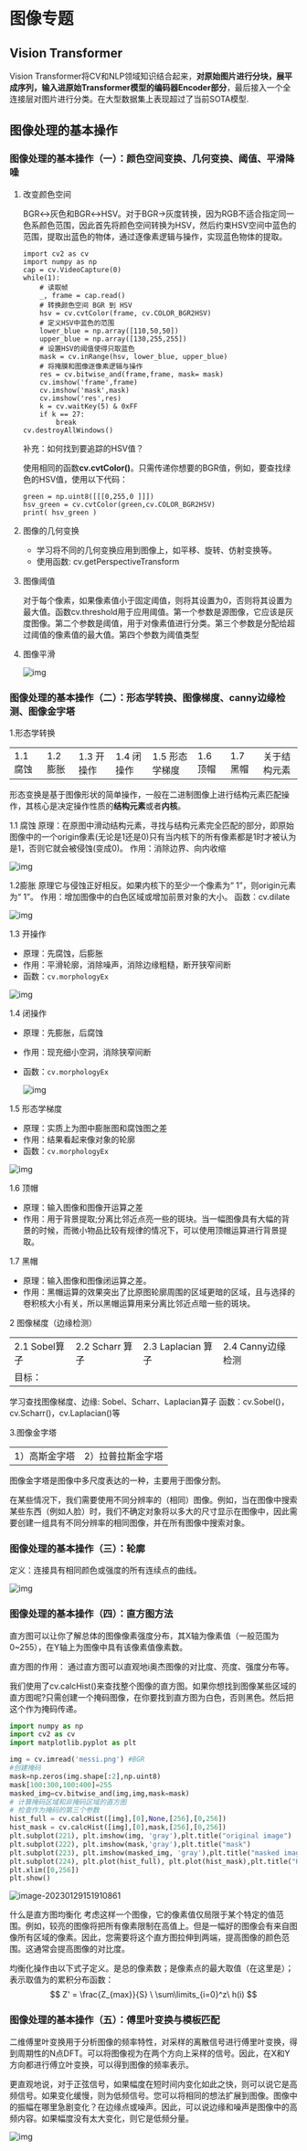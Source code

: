 # 图像专题

## Vision Transformer

Vision Transformer将CV和NLP领域知识结合起来，**对原始图片进行分块，展平成序列，输入进原始Transformer模型的编码器Encoder部分**，最后接入一个全连接层对图片进行分类。在大型数据集上表现超过了当前SOTA模型.



## 图像处理的基本操作

### 图像处理的基本操作（一）：颜色空间变换、几何变换、阈值、平滑降噪

1. 改变颜色空间

   BGR↔灰色和BGR↔HSV。对于BGR→灰度转换，因为RGB不适合指定同一色系颜色范围，因此首先将颜色空间转换为HSV，然后约束HSV空间中蓝色的范围，提取出蓝色的物体，通过逐像素逻辑与操作，实现蓝色物体的提取。

   ```
   import cv2 as cv
   import numpy as np
   cap = cv.VideoCapture(0)
   while(1):
       # 读取帧
       _, frame = cap.read()
       # 转换颜色空间 BGR 到 HSV
       hsv = cv.cvtColor(frame, cv.COLOR_BGR2HSV)
       # 定义HSV中蓝色的范围
       lower_blue = np.array([110,50,50])
       upper_blue = np.array([130,255,255])
       # 设置HSV的阈值使得只取蓝色
       mask = cv.inRange(hsv, lower_blue, upper_blue)
       # 将掩膜和图像逐像素逻辑与操作
       res = cv.bitwise_and(frame,frame, mask= mask)
       cv.imshow('frame',frame)
       cv.imshow('mask',mask)
       cv.imshow('res',res)
       k = cv.waitKey(5) & 0xFF
       if k == 27:
           break
   cv.destroyAllWindows()
   ```

   补充：如何找到要追踪的HSV值？

   使用相同的函数**cv.cvtColor()**。只需传递你想要的BGR值，例如，要查找绿色的HSV值，使用以下代码：

   ```
   green = np.uint8([[[0,255,0 ]]])
   hsv_green = cv.cvtColor(green,cv.COLOR_BGR2HSV)
   print( hsv_green )
   ```

2. 图像的几何变换

   - 学习将不同的几何变换应用到图像上，如平移、旋转、仿射变换等。
   - 使用函数: cv.getPerspectiveTransform

3. 图像阈值

   对于每个像素，如果像素值小于固定阈值，则将其设置为0，否则将其设置为最大值。函数cv.threshold用于应用阈值。第一个参数是源图像，它应该是灰度图像。第二个参数是阈值，用于对像素值进行分类。第三个参数是分配给超过阈值的像素值的最大值。第四个参数为阈值类型

4. 图像平滑

   ![img](https://pic1.zhimg.com/80/v2-77ba068ff4ce30a056e87d4a53587c04_720w.webp)

### 图像处理的基本操作（二）：形态学转换、图像梯度、canny边缘检测、图像金字塔

1.形态学转换

|          |         |            |            |                |          |          |              |
| -------- | ------- | ---------- | ---------- | -------------- | -------- | -------- | ------------ |
| 1.1 腐蚀 | 1.2膨胀 | 1.3 开操作 | 1.4 闭操作 | 1.5 形态学梯度 | 1.6 顶帽 | 1.7 黑帽 | 关于结构元素 |

形态变换是基于图像形状的简单操作，一般在二进制图像上进行结构元素匹配操作，其核心是决定操作性质的**结构元素**或者**内核**。

1.1 腐蚀
原理：在原图中滑动结构元素，寻找与结构元素完全匹配的部分，即原始图像中的一个origin像素(无论是1还是0)只有当内核下的所有像素都是1时才被认为是1，否则它就会被侵蚀(变成0)。
作用：消除边界、向内收缩

![img](https://pic3.zhimg.com/80/v2-54a7a1b7c6d0a578a2e194b016aa691a_720w.webp)

1.2膨胀
原理它与侵蚀正好相反。如果内核下的至少一个像素为“ 1”，则origin元素为“ 1”。
作用：增加图像中的白色区域或增加前景对象的大小。
函数：cv.dilate

![img](https://pic3.zhimg.com/80/v2-e0f2e1549ee07f174d50e0c18ab67a32_720w.webp)

1.3 开操作

- 原理：先腐蚀，后膨胀
- 作用：平滑轮廓，消除噪声，消除边缘粗糙，断开狭窄间断
- 函数：`cv.morphologyEx`

![img](https://pic1.zhimg.com/80/v2-62c1c1ad30fd97cc4e48a42872950b80_720w.webp)

1.4 闭操作

- 原理：先膨胀，后腐蚀

- 作用：现充细小空洞，消除狭窄间断

- 函数：`cv.morphologyEx`

  ![img](https://pic1.zhimg.com/80/v2-9557cbbd81c061ecfaafb6e7f02c4bb0_720w.webp)

1.5 形态学梯度

- 原理：实质上为图中膨胀图和腐蚀图之差
- 作用：结果看起来像对象的轮廓
- 函数：`cv.morphologyEx`

![img](https://pic1.zhimg.com/80/v2-cf48944e25230b765ce4f15c0ada8ad8_720w.webp)

1.6 顶帽

- 原理：输入图像和图像开运算之差
- 作用：用于背景提取;分离比邻近点亮一些的斑块。当一幅图像具有大幅的背景的时候，而微小物品比较有规律的情况下，可以使用顶帽运算进行背景提取。

1.7 黑帽

- 原理：输入图像和图像闭运算之差。
- 作用：黑帽运算的效果突出了比原图轮廓周围的区域更暗的区域，且与选择的卷积核大小有关，所以黑帽运算用来分离比邻近点暗一些的斑块。

2 图像梯度（边缘检测）

|               |                 |                    |                         |
| ------------- | --------------- | ------------------ | ----------------------- |
| 2.1 Sobel算子 | 2.2 Scharr 算子 | 2.3 Laplacian 算子 | 2.4 Canny边缘检测
目标： |

学习查找图像梯度、边缘: Sobel、Scharr、Laplacian算子
函数：cv.Sobel()，cv.Scharr()，cv.Laplacian()等



3.图像金字塔

|               |                   |
| ------------- | ----------------- |
| 1）高斯金字塔 | 2）拉普拉斯金字塔 |

图像金字塔是图像中多尺度表达的一种，主要用于图像分割。

在某些情况下，我们需要使用不同分辨率的（相同）图像。例如，当在图像中搜索某些东西（例如人脸）时，我们不确定对象将以多大的尺寸显示在图像中，因此需要创建一组具有不同分辨率的相同图像，并在所有图像中搜索对象。

### 图像处理的基本操作（三）：轮廓

定义：连接具有相同颜色或强度的所有连续点的曲线。

![img](https://pic2.zhimg.com/80/v2-655fcd5e6d96638691d6d86adc965111_720w.webp)

### 图像处理的基本操作（四）：直方图方法

直方图可以让你了解总体的图像像素强度分布，其X轴为像素值（一般范围为0~255），在Y轴上为图像中具有该像素值像素数。

直方图的作用： 通过直方图可以直观地i奥杰图像的对比度、亮度、强度分布等。

我们使用了cv.calcHist()来查找整个图像的直方图。如果你想找到图像某些区域的直方图呢?只需创建一个掩码图像，在你要找到直方图为白色，否则黑色。然后把这个作为掩码传递。

```python
import numpy as np
import cv2 as cv
import matplotlib.pyplot as plt

img = cv.imread('messi.png') #BGR
#创建掩码
mask=np.zeros(img.shape[:2],np.uint8)
mask[100:300,100:400]=255
masked_img=cv.bitwise_and(img,img,mask=mask)
# 计算掩码区域和非掩码区域的直方图
# 检查作为掩码的第三个参数
hist_full = cv.calcHist([img],[0],None,[256],[0,256])
hist_mask = cv.calcHist([img],[0],mask,[256],[0,256])
plt.subplot(221), plt.imshow(img, 'gray'),plt.title("original image")
plt.subplot(222), plt.imshow(mask,'gray'),plt.title("mask")
plt.subplot(223), plt.imshow(masked_img, 'gray'),plt.title("masked image")
plt.subplot(224), plt.plot(hist_full), plt.plot(hist_mask),plt.title("Histogram")
plt.xlim([0,256])
plt.show()
```

![image-20230129151910861](图像专题.assets/image-20230129151910861.png)

什么是直方图均衡化
考虑这样一个图像，它的像素值仅局限于某个特定的值范围。例如，较亮的图像将把所有像素限制在高值上。但是一幅好的图像会有来自图像所有区域的像素。因此，您需要将这个直方图拉伸到两端，提高图像的颜色范围。这通常会提高图像的对比度。

均衡化操作由以下式子定义。是总的像素数；是像素点的最大取值（在这里是）；表示取值为的累积分布函数： $$ Z' = \frac{Z_{max}}{S} \ \sum\limits_{i=0}^z\ h(i) $$



### 图像处理的基本操作（五）：傅里叶变换与模板匹配

二维傅里叶变换用于分析图像的频率特性，对采样的离散信号进行傅里叶变换，得到周期性的N点DFT。可以将图像视为在两个方向上采样的信号。因此，在X和Y方向都进行傅立叶变换，可以得到图像的频率表示。

更直观地说，对于正弦信号，如果幅度在短时间内变化如此之快，则可以说它是高频信号。如果变化缓慢，则为低频信号。您可以将相同的想法扩展到图像。图像中的振幅在哪里急剧变化？在边缘点或噪声。因此，可以说边缘和噪声是图像中的高频内容。如果幅度没有太大变化，则它是低频分量。

![img](https://pic3.zhimg.com/80/v2-f09ddf7bd2bd193f6a60932d057c215e_720w.webp)
